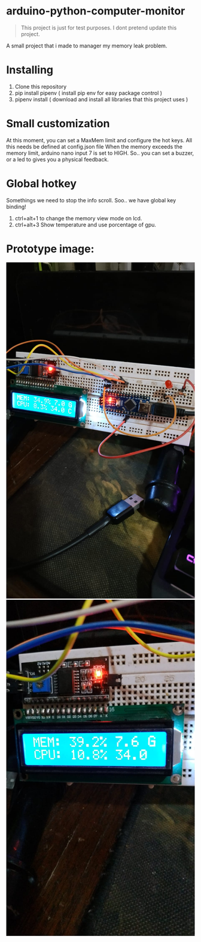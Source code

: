 # arduino-python-computer-monitor


> This project is just for test purposes.
I dont pretend update this project.

A small project that i made to manager my memory leak problem.

# Installing

1. Clone this repository
2. pip install pipenv ( install pip env for easy package control )
3. pipenv install ( download and install all libraries that this project uses )
# Small customization

At this moment, you can set a MaxMem limit and configure the hot keys. All this needs
be defined at config.json file
When the memory exceeds the memory limit, arduino nano input 7 is set to HIGH.
So.. you can set a buzzer, or a led to gives you a physical feedback.

# Global hotkey

Somethings we need to stop the info scroll. Soo.. we have global key binding!
1. ctrl+alt+1 to change the
memory view mode on lcd.
2. ctrl+alt+3 Show temperature and
use porcentage of gpu.

# Prototype image:

![image 1](images/imageview.jpeg)
![image 2](images/imageview2.jpeg)



